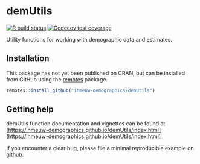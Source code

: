 # demUtils

<!-- badges: start -->
[![R build status](https://github.com/ihmeuw-demographics/demUtils/workflows/R-CMD-check/badge.svg)](https://github.com/ihmeuw-demographics/demUtils/actions)
[![Codecov test coverage](https://codecov.io/gh/ihmeuw-demographics/demUtils/branch/master/graph/badge.svg)](https://codecov.io/gh/ihmeuw-demographics/package_template?branch=master)
<!-- badges: end -->

Utility functions for working with demographic data and estimates.

## Installation

This package has not yet been published on CRAN, but can be installed from
GitHub using the [remotes](https://remotes.r-lib.org/) package.

```r
remotes::install_github("ihmeuw-demographics/demUtils")
```

## Getting help

demUtils function documentation and vignettes can be found at [https://ihmeuw-demographics.github.io/demUtils/index.html](https://ihmeuw-demographics.github.io/demUtils/index.html)

If you encounter a clear bug, please file a minimal reproducible example on [github](https://github.com/ihmeuw-demographics/demUtils/issues).
